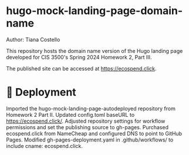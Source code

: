 # hugo-mock-landing-page-domain-name

Author: Tiana Costello

This repository hosts the domain name version of the Hugo landing page developed for CIS 3500's Spring 2024 Homework 2, Part III. 

The published site can be accessed at https://ecospend.click.

# 🚀 Deployment

Imported the hugo-mock-landing-page-autodeployed repository from Homework 2 Part II.
Updated config.toml baseURL to https://ecospend.click/.
Adjusted repository settings for workflow permissions and set the publishing source to gh-pages.
Purchased ecospend.click from NameCheap and configured DNS to point to GitHub Pages.
Modified gh-pages-deployment.yaml in .github/workflows/ to include cname: ecospend.click.


